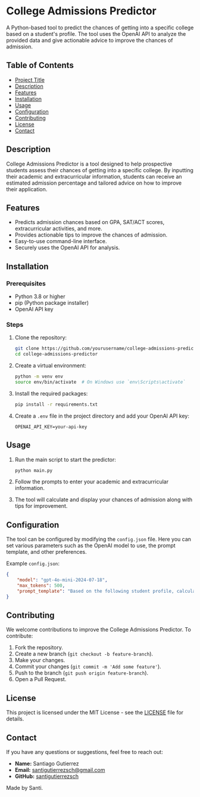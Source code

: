 # College Admissions Predictor

A Python-based tool to predict the chances of getting into a specific college based on a student's
profile. The tool uses the OpenAI API to analyze the provided data and give actionable advice to
improve the chances of admission.

## Table of Contents

- [Project Title](#project-title)
- [Description](#description)
- [Features](#features)
- [Installation](#installation)
- [Usage](#usage)
- [Configuration](#configuration)
- [Contributing](#contributing)
- [License](#license)
- [Contact](#contact)

## Description

College Admissions Predictor is a tool designed to help prospective students assess their chances of
getting into a specific college. By inputting their academic and extracurricular information,
students can receive an estimated admission percentage and tailored advice on how to improve their
application.

## Features

- Predicts admission chances based on GPA, SAT/ACT scores, extracurricular activities, and more.
- Provides actionable tips to improve the chances of admission.
- Easy-to-use command-line interface.
- Securely uses the OpenAI API for analysis.

## Installation

### Prerequisites

- Python 3.8 or higher
- pip (Python package installer)
- OpenAI API key

### Steps

1. Clone the repository:
    ```bash
    git clone https://github.com/yourusername/college-admissions-predictor.git
    cd college-admissions-predictor
    ```

2. Create a virtual environment:
    ```bash
    python -m venv env
    source env/bin/activate  # On Windows use `env\Scripts\activate`
    ```

3. Install the required packages:
    ```bash
    pip install -r requirements.txt
    ```

4. Create a `.env` file in the project directory and add your OpenAI API key:
    ```env
    OPENAI_API_KEY=your-api-key
    ```

## Usage

1. Run the main script to start the predictor:
    ```bash
    python main.py
    ```

2. Follow the prompts to enter your academic and extracurricular information.

3. The tool will calculate and display your chances of admission along with tips for improvement.

## Configuration

The tool can be configured by modifying the `config.json` file. Here you can set various parameters
such as the OpenAI model to use, the prompt template, and other preferences.

Example `config.json`:

```json
{
    "model": "gpt-4o-mini-2024-07-18",
    "max_tokens": 500,
    "prompt_template": "Based on the following student profile, calculate the percentage chance of getting into {college_name} and provide actionable advice to improve their chances:\\n\\nStudent Profile:\\n- GPA: {GPA}\\n- SAT Score: {SAT}\\n- ACT Score: {ACT}\\n- Extracurriculars: {Extracurriculars}\\n- Intended Major: {Major}\\n- State of Residence: {State}\\n- Additional Info: {AdditionalInfo}\\n\\nProvide a JSON response with these keys:\\n- \\"chance\\" (admission percentage)\\n- \\"tips\\" (advice to improve chances)"
}
```

## Contributing

We welcome contributions to improve the College Admissions Predictor. To contribute:

1. Fork the repository.
2. Create a new branch (`git checkout -b feature-branch`).
3. Make your changes.
4. Commit your changes (`git commit -m 'Add some feature'`).
5. Push to the branch (`git push origin feature-branch`).
6. Open a Pull Request.

## License

This project is licensed under the MIT License - see the [LICENSE](LICENSE) file for details.

## Contact

If you have any questions or suggestions, feel free to reach out:

- **Name:** Santiago Gutierrez
- **Email:** santigutierrezsch@gmail.com
- **GitHub:** [santigutierrezsch](https://github.com/santigutierrezsch)








Made by Santi.
